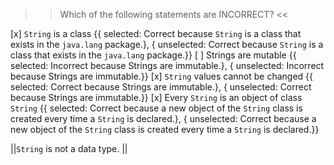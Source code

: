 >>Which of the following statements are INCORRECT? <<

[x] <code>String</code> is a class {{ selected: Correct because <code>String</code> is a class that exists in the <code>java.lang</code> package.}, { unselected: Correct because <code>String</code> is a class that exists in the <code>java.lang</code> package.}}
[ ] Strings are mutable {{ selected: Incorrect because Strings are immutable.}, { unselected: Incorrect because Strings are immutable.}}
[x] <code>String</code> values cannot be changed {{ selected: Correct because Strings are immutable.}, { unselected: Correct because Strings are immutable.}}
[x] Every <code>String</code> is an object of class <code>String</code> {{ selected: Correct because a new object of the <code>String</code> class is created every time a <code>String</code> is declared.}, { unselected: Correct because a new object of the <code>String</code> class is created every time a <code>String</code> is declared.}}

||<code>String</code> is not a data type. ||
